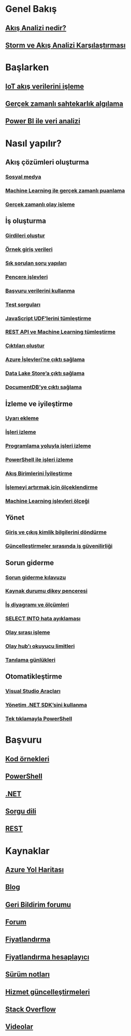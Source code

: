 # Genel Bakış
## [Akış Analizi nedir?](stream-analytics-introduction.md)
## [Storm ve Akış Analizi Karşılaştırması](stream-analytics-comparison-storm.md)

# Başlarken
## [IoT akış verilerini işleme](stream-analytics-get-started-with-azure-stream-analytics-to-process-data-from-iot-devices.md)
## [Gerçek zamanlı sahtekarlık algılama](stream-analytics-real-time-fraud-detection.md)
## [Power BI ile veri analizi](stream-analytics-power-bi-dashboard.md)

# Nasıl yapılır?

## Akış çözümleri oluşturma
### [Sosyal medya](stream-analytics-twitter-sentiment-analysis-trends.md)
### [Machine Learning ile gerçek zamanlı puanlama](stream-analytics-machine-learning-integration-tutorial.md)
### [Gerçek zamanlı olay işleme](stream-analytics-real-time-event-processing-reference-architecture.md)

## İş oluşturma
### [Girdileri oluştur](stream-analytics-define-inputs.md)
### [Örnek giriş verileri](stream-analytics-sample-data-input.md)
### [Sık sorulan soru yapıları](stream-analytics-stream-analytics-query-patterns.md)
### [Pencere işlevleri](stream-analytics-window-functions.md)
### [Başvuru verilerini kullanma](stream-analytics-use-reference-data.md)
### [Test sorguları](stream-analytics-test-query.md)
### [JavaScript UDF’lerini tümleştirme](stream-analytics-javascript-user-defined-functions.md)
### [REST API ve Machine Learning tümleştirme](stream-analytics-how-to-configure-azure-machine-learning-endpoints-in-stream-analytics.md)
### [Çıktıları oluştur](stream-analytics-define-outputs.md)
### [Azure İşlevleri’ne çıktı sağlama](stream-analytics-functions-redis.md)
### [Data Lake Store’a çıktı sağlama](stream-analytics-data-lake-output.md)
### [DocumentDB’ye çıktı sağlama](stream-analytics-documentdb-output.md)

## İzleme ve iyileştirme
### [Uyarı ekleme](stream-analytics-set-up-alerts.md)
### [İşleri izleme](stream-analytics-monitoring.md)
### [Programlama yoluyla işleri izleme](stream-analytics-monitor-jobs.md)
### [PowerShell ile işleri izleme](stream-analytics-monitor-and-manage-jobs-use-powershell.md)
### [Akış Birimlerini İyileştirme](stream-analytics-streaming-unit-consumption.md)
### [İşlemeyi artırmak için ölçeklendirme](stream-analytics-scale-jobs.md)
### [Machine Learning işlevleri ölçeği](stream-analytics-scale-with-machine-learning-functions.md)

## Yönet
### [Giriş ve çıkış kimlik bilgilerini döndürme](stream-analytics-login-credentials-inputs-outputs.md)
### [Güncelleştirmeler sırasında iş güvenilirliği](stream-analytics-job-reliability.md)

## Sorun giderme
### [Sorun giderme kılavuzu](stream-analytics-troubleshooting-guide.md)
### [Kaynak durumu dikey penceresi](stream-analytics-resource-health.md)
### [İş diyagramı ve ölçümleri](stream-analytics-job-diagram-with-metrics.md)
### [SELECT INTO hata ayıklaması](stream-analytics-select-into.md)
### [Olay sırası işleme](stream-analytics-out-of-order-and-late-events.md)
### [Olay hub’ı okuyucu limitleri](stream-analytics-event-hub-consumer-groups.md)
### [Tanılama günlükleri](stream-analytics-job-diagnostic-logs.md)

## Otomatikleştirme
### [Visual Studio Araçları](stream-analytics-tools-for-visual-studio.md)
### [Yönetim .NET SDK’sini kullanma](stream-analytics-dotnet-management-sdk.md)
### [Tek tıklamayla PowerShell](https://github.com/Azure/azure-stream-analytics/tree/master/Samples/ASAOneClick)

# Başvuru
## [Kod örnekleri](https://azure.microsoft.com/en-us/resources/samples/?service=stream-analytics)
## [PowerShell](/powershell/module/azurerm.streamanalytics)
## [.NET](/dotnet/api/microsoft.azure.management.streamanalytics)
## [Sorgu dili](https://msdn.microsoft.com/library/azure/dn834998)
## [REST](/rest/api/streamanalytics)

# Kaynaklar
## [Azure Yol Haritası](https://azure.microsoft.com/roadmap/)
## [Blog](http://blogs.msdn.com/b/streamanalytics/)
## [Geri Bildirim forumu](http://feedback.azure.com/forums/270577-azure-stream-analytics)
## [Forum](https://social.msdn.microsoft.com/Forums/en-US/home?forum=AzureStreamAnalytics)
## [Fiyatlandırma](https://azure.microsoft.com/pricing/details/stream-analytics/)
## [Fiyatlandırma hesaplayıcı](https://azure.microsoft.com/pricing/calculator/)
## [Sürüm notları](stream-analytics-release-notes.md)
## [Hizmet güncelleştirmeleri](https://azure.microsoft.com/updates/?product=stream-analytics)
## [Stack Overflow](http://stackoverflow.com/questions/tagged/azure-stream-analytics)
## [Videolar](https://azure.microsoft.com/documentation/videos/index/?services=stream-analytics)
